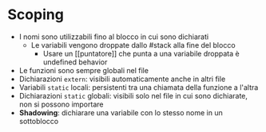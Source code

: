 # Scoping

- I nomi sono utilizzabili fino al blocco in cui sono dichiarati
	- Le variabili vengono droppate dallo #stack alla fine del blocco
		- Usare un [[puntatore]] che punta a una variabile droppata è undefined behavior
- Le funzioni sono sempre globali nel file
- Dichiarazioni `extern`: visibili automaticamente anche in altri file
- Variabili `static` locali: persistenti tra una chiamata della funzione a l'altra
- Dichiarazioni `static` globali: visibili solo nel file in cui sono dichiarate, non si possono importare
- **Shadowing**: dichiarare una variabile con lo stesso nome in un sottoblocco